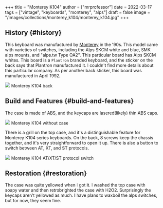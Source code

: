 +++
title = "Monterey K104"
author = ["mrprofessor"]
date = 2022-03-17
tags = ["vintage", "keyboards", "monterey", "alps"]
draft = false
image = "/images/collections/monterey_k104/monterey_k104.jpg"
+++

## History {#history}

This keyboard was manufactured by [Monterey](http://www.monterey.com.tw/) in the '90s. This model came with
varieties of switches, including the Alps SKCM white and blue, SMK alps mounts,
and "alps.tw Type OA2". This particular board has Alps SKCM whites. This board
is a `Plantron` branded keyboard, and the sticker on the back says that Plantron
manufactured it. I couldn't find more details about this particular company. As
per another back sticker, this board was manufactured in April 1992.

<div class="post-image">
  <img src="/images/collections/monterey_k104/monterey_k104_back.jpg" loading="lazy"/>
  <span class="img-description"> Monterey K104 back </span>
</div>


## Build and Features {#build-and-features}

The case is made of ABS, and the keycaps are lasered(likely) thin ABS caps.

<div class="post-image">
  <img src="/images/collections/monterey_k104/monterey_k104_no_case.jpg" loading="lazy"/>
  <span class="img-description"> Monterey K104 without case </span>
</div>

There is a grill on the top case, and it's a distinguishable feature for Monterey
K104 series keyboards. On the back, 8 screws keep the chassis together, and it's
very straightforward to open it up. There is also a button to switch between AT,
XT, and ST protocols.

<div class="post-image">
  <img src="/images/collections/monterey_k104/monterey_k104_switch_protocol.jpg" loading="lazy"/>
  <span class="img-description"> Monterey K104 AT/XT/ST protocol switch </span>
</div>


## Restoration {#restoration}

The case was quite yellowed when I got it. I washed the top case with soapy
water and then retrobrighted the case with H2O2. Surprisingly the keycaps aren't
yellowed as much. I have plans to waxboil the alps switches, but for now, they
seem fine.
